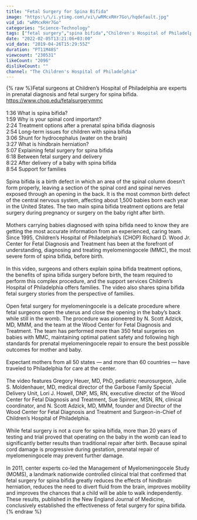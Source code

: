 ```yaml
---
title: "Fetal Surgery for Spina Bifida"
image: "https:\/\/i.ytimg.com\/vi\/wRMcxRHr7Go\/hqdefault.jpg"
vid_id: "wRMcxRHr7Go"
categories: "Science-Technology"
tags: ["fetal surgery","spina bifida","Children's Hospital of Philadelphia"]
date: "2022-02-05T13:21:06+03:00"
vid_date: "2019-04-26T15:29:55Z"
duration: "PT11M48S"
viewcount: "230531"
likeCount: "2096"
dislikeCount: ""
channel: "The Children's Hospital of Philadelphia"
---
```

{% raw %}Fetal surgeons at Children’s Hospital of Philadelphia are experts in prenatal diagnosis and fetal surgery for spina bifida. <a rel="nofollow" target="blank" href="https://www.chop.edu/fetalsurgerymmc">https://www.chop.edu/fetalsurgerymmc</a>  <br /><br />1:36 What is spina bifida?<br />1:59 Why is your spinal cord important?<br />2:24 Treatment options after a prenatal spina bifida diagnosis<br />2:54 Long-term issues for children with spina bifida<br />3:06 Shunt for hydrocephalus (water on the brain)<br />3:27 What is hindbrain herniation?<br />5:07 Explaining fetal surgery for spina bifida<br />6:18 Between fetal surgery and delivery<br />8:22 After delivery of a baby with spina bifida<br />8:54 Support for families<br /><br />Spina bifida is a birth defect in which an area of the spinal column doesn’t form properly, leaving a section of the spinal cord and spinal nerves exposed through an opening in the back. It is the most common birth defect of the central nervous system, affecting about 1,500 babies born each year in the United States. The two main spina bifida treatment options are fetal surgery during pregnancy or surgery on the baby right after birth.<br /><br />Mothers carrying babies diagnosed with spina bifida need to know they are getting the most accurate information from an experienced, caring team. Since 1995, Children’s Hospital of Philadelphia’s (CHOP) Richard D. Wood Jr. Center for Fetal Diagnosis and Treatment has been at the forefront of understanding, diagnosing and treating myelomeningocele (MMC), the most severe form of spina bifida, before birth. <br /><br />In this video, surgeons and others explain spina bifida treatment options, the benefits of spina bifida surgery before birth, the team required to perform this complex procedure, and the support services Children’s Hospital of Philadelphia offers families. The video also shares spina bifida fetal surgery stories from the perspective of families. <br /><br />Open fetal surgery for myelomeningocele is a delicate procedure where fetal surgeons open the uterus and close the opening in the baby’s back while still in the womb. The procedure was pioneered by N. Scott Adzick, MD, MMM, and the team at the Wood Center for Fetal Diagnosis and Treatment. The team has performed more than 350 fetal surgeries on babies with MMC, maintaining optimal patient safety and following high standards for prenatal myelomeningocele repair to ensure the best possible outcomes for mother and baby.<br /><br />Expectant mothers from all 50 states — and more than 60 countries — have traveled to Philadelphia for care at the center.<br /><br />The video features Gregory Heuer, MD, PhD, pediatric neurosurgeon, Julie S. Moldenhauer, MD, medical director of the Garbose Family Special Delivery Unit, Lori J. Howell, DNP, MS, RN, executive director of the Wood Center for Fetal Diagnosis and Treatment, Sue Spinner, MSN, RN, clinical coordinator, and N. Scott Adzick, MD, MMM, founder and Director of the Wood Center for Fetal Diagnosis and Treatment and Surgeon-in-Chief of Children’s Hospital of Philadelphia.<br /><br />While fetal surgery is not a cure for spina bifida, more than 20 years of testing and trial proved that operating on the baby in the womb can lead to significantly better results than traditional repair after birth. Because spinal cord damage is progressive during gestation, prenatal repair of myelomeningocele may prevent further damage. <br /><br />In 2011, center experts co-led the Management of Myelomeningocele Study (MOMS), a landmark nationwide controlled clinical trial that confirmed that fetal surgery for spina bifida greatly reduces the effects of hindbrain herniation, reduces the need to divert fluid from the brain, improves mobility and improves the chances that a child will be able to walk independently. These results, published in the New England Journal of Medicine, conclusively established the effectiveness of fetal surgery for spina bifida.{% endraw %}

